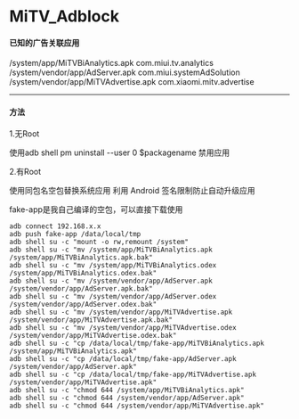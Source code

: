 # MiTV_Adblock

#### 已知的广告关联应用

/system/app/MiTVBiAnalytics.apk com.miui.tv.analytics
/system/vendor/app/AdServer.apk com.miui.systemAdSolution
/system/vendor/app/MiTVAdvertise.apk com.xiaomi.mitv.advertise

------

#### 方法

1.无Root

使用adb shell pm uninstall --user 0 $packagename 禁用应用

2.有Root

使用同包名空包替换系统应用 利用 Android 签名限制防止自动升级应用

fake-app是我自己编译的空包，可以直接下载使用

    adb connect 192.168.x.x
    adb push fake-app /data/local/tmp
    adb shell su -c "mount -o rw,remount /system"
    adb shell su -c "mv /system/app/MiTVBiAnalytics.apk /system/app/MiTVBiAnalytics.apk.bak"
    adb shell su -c "mv /system/app/MiTVBiAnalytics.odex /system/app/MiTVBiAnalytics.odex.bak"
    adb shell su -c "mv /system/vendor/app/AdServer.apk /system/vendor/app/AdServer.apk.bak"
    adb shell su -c "mv /system/vendor/app/AdServer.odex /system/vendor/app/AdServer.odex.bak"
    adb shell su -c "mv /system/vendor/app/MiTVAdvertise.apk /system/vendor/app/MiTVAdvertise.apk.bak"
    adb shell su -c "mv /system/vendor/app/MiTVAdvertise.odex /system/vendor/app/MiTVAdvertise.odex.bak"
    adb shell su -c "cp /data/local/tmp/fake-app/MiTVBiAnalytics.apk /system/app/MiTVBiAnalytics.apk"
    adb shell su -c "cp /data/local/tmp/fake-app/AdServer.apk /system/vendor/app/AdServer.apk"
    adb shell su -c "cp /data/local/tmp/fake-app/MiTVAdvertise.apk /system/vendor/app/MiTVAdvertise.apk"
    adb shell su -c "chmod 644 /system/app/MiTVBiAnalytics.apk"
    adb shell su -c "chmod 644 /system/vendor/app/AdServer.apk"
    adb shell su -c "chmod 644 /system/vendor/app/MiTVAdvertise.apk"
